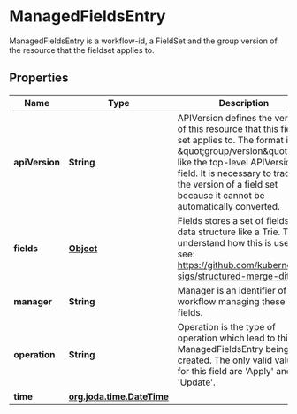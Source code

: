 

# ManagedFieldsEntry

ManagedFieldsEntry is a workflow-id, a FieldSet and the group version of the resource that the fieldset applies to.
## Properties

Name | Type | Description | Notes
------------ | ------------- | ------------- | -------------
**apiVersion** | **String** | APIVersion defines the version of this resource that this field set applies to. The format is \&quot;group/version\&quot; just like the top-level APIVersion field. It is necessary to track the version of a field set because it cannot be automatically converted. |  [optional]
**fields** | [**Object**](.md) | Fields stores a set of fields in a data structure like a Trie. To understand how this is used, see: https://github.com/kubernetes-sigs/structured-merge-diff |  [optional]
**manager** | **String** | Manager is an identifier of the workflow managing these fields. |  [optional]
**operation** | **String** | Operation is the type of operation which lead to this ManagedFieldsEntry being created. The only valid values for this field are &#39;Apply&#39; and &#39;Update&#39;. |  [optional]
**time** | [**org.joda.time.DateTime**](org.joda.time.DateTime.md) |  |  [optional]



